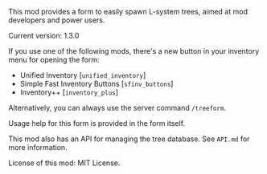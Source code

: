 This mod provides a form to easily spawn L-system trees, aimed at mod developers
and power users.

Current version: 1.3.0

If you use one of the following mods, there's a new button in your inventory
menu for opening the form:

* Unified Inventory [`unified_inventory`]
* Simple Fast Inventory Buttons [`sfinv_buttons`]
* Inventory++ [`inventory_plus`]

Alternatively, you can always use the server command `/treeform`.

Usage help for this form is provided in the form itself.

This mod also has an API for managing the tree database. See `API.md` for more
information.

License of this mod: MIT License.
